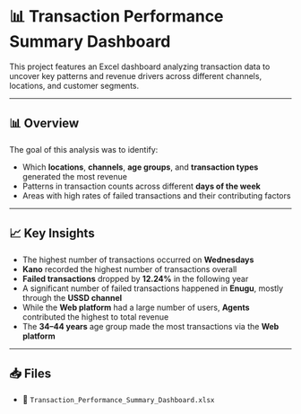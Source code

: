 # 📊 Transaction Performance Summary Dashboard

This project features an Excel dashboard analyzing transaction data to uncover key patterns and revenue drivers across different channels, locations, and customer segments.

---

## 📊 Overview

The goal of this analysis was to identify:
- Which **locations**, **channels**, **age groups**, and **transaction types** generated the most revenue
- Patterns in transaction counts across different **days of the week**
- Areas with high rates of failed transactions and their contributing factors

---

## 📈 Key Insights

- The highest number of transactions occurred on **Wednesdays**
- **Kano** recorded the highest number of transactions overall
- **Failed transactions** dropped by **12.24%** in the following year
- A significant number of failed transactions happened in **Enugu**, mostly through the **USSD channel**
- While the **Web platform** had a large number of users, **Agents** contributed the highest to total revenue
- The **34–44 years** age group made the most transactions via the **Web platform**

---

## 📥 Files

- 📄 `Transaction_Performance_Summary_Dashboard.xlsx`
